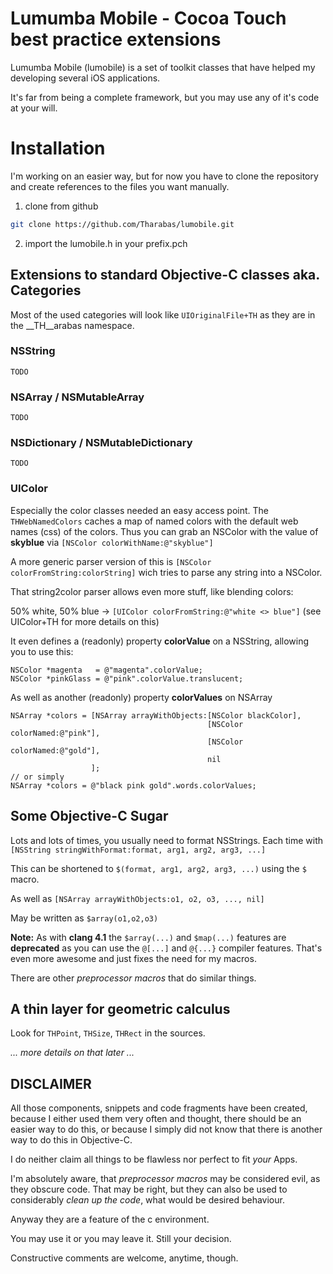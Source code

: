 # Lumumba Mobile - Cocoa Touch best practice extensions

Lumumba Mobile (lumobile) is a set of toolkit classes
that have helped my developing several iOS applications.

It's far from being a complete framework, but you may use any of it's code at your will.

# Installation #

I'm working on an easier way, but for now you have to clone the repository and create references to the files you want manually.

1. clone from github

```sh
git clone https://github.com/Tharabas/lumobile.git
```

2. import the lumobile.h in your prefix.pch

## Extensions to standard Objective-C classes aka. Categories ##

Most of the used categories will look like ``UIOriginalFile+TH`` as they are in the __TH__arabas namespace.

### NSString ###

``TODO``

### NSArray / NSMutableArray ###

``TODO``

### NSDictionary / NSMutableDictionary ###

``TODO``

### UIColor ###

Especially the color classes needed an easy access point.
The ``THWebNamedColors`` caches a map of named colors with the default web names (css) of the colors.
Thus you can grab an NSColor with the value of __skyblue__ via ``[NSColor colorWithName:@"skyblue"]``

A more generic parser version of this is ``[NSColor colorFromString:colorString]`` wich tries to parse
any string into a NSColor.

That string2color parser allows even more stuff, like blending colors:

50% white, 50% blue -> ``[UIColor colorFromString:@"white <> blue"]`` (see UIColor+TH for more details on this)

It even defines a (readonly) property __colorValue__ on a NSString, allowing you to use this:

```
NSColor *magenta   = @"magenta".colorValue;
NSColor *pinkGlass = @"pink".colorValue.translucent;
```

As well as another (readonly) property __colorValues__ on NSArray

```
NSArray *colors = [NSArray arrayWithObjects:[NSColor blackColor], 
                                            [NSColor colorNamed:@"pink"],
                                            [NSColor colorNamed:@"gold"],
                                            nil
                  ];
// or simply
NSArray *colors = @"black pink gold".words.colorValues;
```

## Some Objective-C Sugar

Lots and lots of times, you usually need to format NSStrings.
Each time with `` [NSString stringWithFormat:format, arg1, arg2, arg3, ...] ``

This can be shortened to `` $(format, arg1, arg2, arg3, ...) `` using the ``$`` macro.

As well as `` [NSArray arrayWithObjects:o1, o2, o3, ..., nil] ``

May be written as `` $array(o1,o2,o3) ``

__Note:__ As with **clang 4.1** the ``$array(...)`` and ``$map(...)`` features are __deprecated__ as you can use the ``@[...]`` and ``@{...}`` compiler features. That's even more awesome and just fixes the need for my macros.

There are other _preprocessor macros_ that do similar things.

## A thin layer for geometric calculus

Look for ``THPoint``, ``THSize``, ``THRect`` in the sources.

_... more details on that later ..._

## DISCLAIMER

All those components, snippets and code fragments have been created,
because I either used them very often and thought, there should be
an easier way to do this, or because I simply did not know that there
is another way to do this in Objective-C.

I do neither claim all things to be flawless nor perfect to fit _your_ Apps.

I'm absolutely aware, that _preprocessor macros_ may be considered evil,
as they obscure code. That may be right, but they can also be used to considerably
_clean up the code_, what would be desired behaviour.

Anyway they are a feature of the c environment.

You may use it or you may leave it. Still your decision.

Constructive comments are welcome, anytime, though.